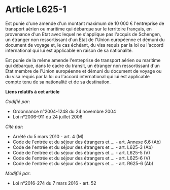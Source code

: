 # Article L625-1

Est punie d'une amende d'un montant maximum de 10 000 € l'entreprise de transport aérien ou maritime qui débarque sur le
territoire français, en provenance d'un Etat avec lequel ne s'applique pas l'acquis de Schengen, un étranger non
ressortissant d'un Etat de l'Union européenne et démuni du document de voyage et, le cas échéant, du visa requis par la loi
ou l'accord international qui lui est applicable en raison de sa nationalité.

Est punie de la même amende l'entreprise de transport aérien ou maritime qui débarque, dans le cadre du transit, un étranger
non ressortissant d'un Etat membre de l'Union européenne et démuni du document de voyage ou du visa requis par la loi ou
l'accord international qui lui est applicable compte tenu de sa nationalité et de sa destination.

**Liens relatifs à cet article**

_Codifié par_:

  - Ordonnance n°2004-1248 du 24 novembre 2004
  - Loi n°2006-911 du 24 juillet 2006

_Cité par_:

  - Arrêté du 5 mars 2010 - art. 4 (M)
  - Code de l'entrée et du séjour des étrangers et ... - art. Annexe 6.6 (Ab)
  - Code de l'entrée et du séjour des étrangers et ... - art. L625-3 (Ab)
  - Code de l'entrée et du séjour des étrangers et ... - art. L625-5 (V)
  - Code de l'entrée et du séjour des étrangers et ... - art. L625-6 (V)
  - Code de l'entrée et du séjour des étrangers et ... - art. R625-6 (Ab)

_Modifié par_:

  - Loi n°2016-274 du 7 mars 2016 - art. 52
